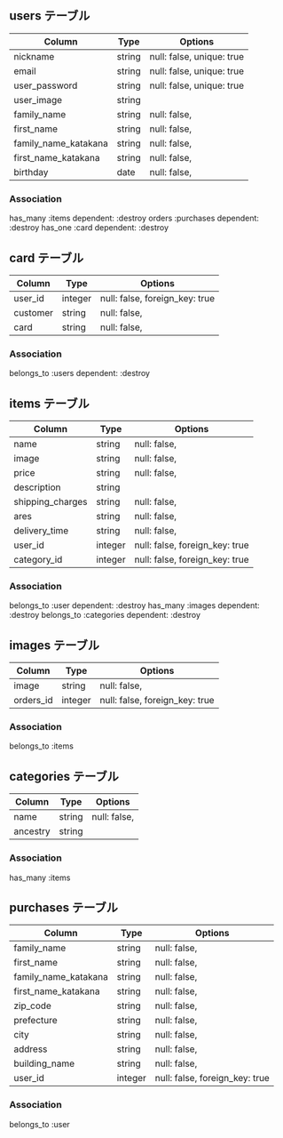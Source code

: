 

## users テーブル

|          Column        |    Type   |            Options             |
| ------------------     | --------- | ------------------------------ |
| nickname               | string    | null: false,  unique: true     |
| email                  | string    | null: false,  unique: true     |
| user_password          | string    | null: false,  unique: true     |
| user_image             | string    |                                |
| family_name            | string    | null: false,                   |
| first_name             | string    | null: false,                   |
| family_name_katakana   | string    | null: false,                   |
| first_name_katakana    | string    | null: false,                   |
| birthday               | date      | null: false,                   |


### Association
has_many      :items dependent: :destroy
orders        :purchases dependent: :destroy
has_one       :card dependent: :destroy




## card テーブル

|       Column        |     Type      |              Options               |
| ------------------  | ------------- | ---------------------------------- |
| user_id             | integer       | null: false,    foreign_key: true  |
| customer            | string        | null: false,                       |
| card                | string        | null: false,                       |


### Association
belongs_to :users dependent: :destroy





## items テーブル

|          Column        |    Type   |            Options               |
| ---------------------  | --------- | ------------------------------   |
| name                   | string    | null: false,                     |
| image                  | string    | null: false,                     |
| price                  | string    | null: false,                     |
| description            | string    |                                  |
| shipping_charges       | string    | null: false,                     |
| ares                   | string    | null: false,                     |
| delivery_time          | string    | null: false,                     |
| user_id                | integer   | null: false,  foreign_key: true  |
| category_id            | integer   | null: false,  foreign_key: true  |



### Association
belongs_to   :user dependent: :destroy
has_many     :images dependent: :destroy
belongs_to   :categories dependent: :destroy



## images テーブル

|       Column        |     Type      |              Options               |
| ------------------  | ------------- | ---------------------------------- |
| image               | string        | null: false,                       |
| orders_id           | integer       | null: false,    foreign_key: true  |



### Association
belongs_to :items




## categories テーブル

|       Column        |     Type      |     Options      |
| ------------------  | ------------- | ---------------- |
| name                | string        | null: false,     |
| ancestry            | string        |                  |



### Association
has_many :items





##  purchases テーブル

|          Column         |    Type   |            Options               |
| ---------------------   | --------- | ------------------------------   |
| family_name             | string    | null: false,                     |
| first_name              | string    | null: false,                     |
| family_name_katakana    | string    | null: false,                     |
| first_name_katakana     | string    | null: false,                     |
| zip_code                | string    | null: false,                     |
| prefecture              | string    | null: false,                     |
| city                    | string    | null: false,                     |
| address                 | string    | null: false,                     |
| building_name           | string    | null: false,                     |
| user_id                 | integer   | null: false,  foreign_key: true  |


### Association
belongs_to   :user 

